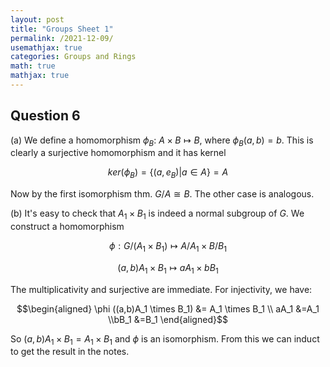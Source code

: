 ```yaml
---
layout: post
title: "Groups Sheet 1"
permalink: /2021-12-09/
usemathjax: true
categories: Groups and Rings
math: true
mathjax: true
---
```



## Question 6  

(a) We define a homomorphism 
$\phi_B$: $A \times B \mapsto B$, 
where $\phi_B(a,b)=b$. This is clearly a surjective homomorphism and it has kernel

$$ker(\phi_B)=\{(a,e_{B}) | a \in A\}=A$$ 

Now by the first isomorphism thm. 
$G/ A \cong B$. The other case is analogous.  

(b) It's easy to check that $A_1 \times B_1$ is indeed a normal subgroup of $G$.
We construct a homomorphism 

$$\phi : G / (A_1 \times B_1) \mapsto A/A_1\times B/B_1$$


$$(a,b)A_1 \times B_1 \mapsto aA_1 \times bB_1$$

The multiplicativity and surjective are immediate. For injectivity, we have:

$$\begin{aligned}
\phi ((a,b)A_1 \times B_1) &= A_1 \times B_1 \\ 
aA_1 &=A_1 
\\bB_1 &=B_1
\end{aligned}$$

So $(a,b)A_1 \times B_1=A_1 \times B_1$ and $\phi$ is an isomorphism. From this we can
induct to get the result in the notes.